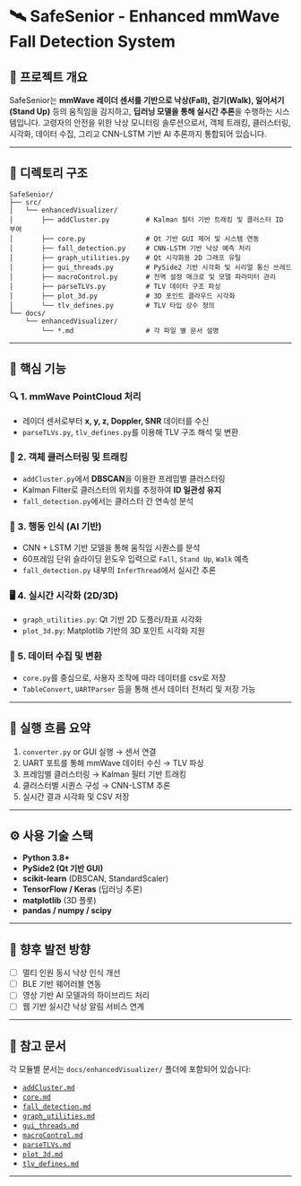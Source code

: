 
# 🛰 SafeSenior - Enhanced mmWave Fall Detection System

## 🧭 프로젝트 개요
SafeSenior는 **mmWave 레이더 센서를 기반으로 낙상(Fall), 걷기(Walk), 일어서기(Stand Up)** 등의 움직임을 감지하고, **딥러닝 모델을 통해 실시간 추론**을 수행하는 시스템입니다. 고령자의 안전을 위한 낙상 모니터링 솔루션으로서, 객체 트래킹, 클러스터링, 시각화, 데이터 수집, 그리고 CNN-LSTM 기반 AI 추론까지 통합되어 있습니다.

---

## 📁 디렉토리 구조
```
SafeSenior/
├── src/
│   └── enhancedVisualizer/
│       ├── addCluster.py         # Kalman 필터 기반 트래킹 및 클러스터 ID 부여
│       ├── core.py               # Qt 기반 GUI 제어 및 시스템 연동
│       ├── fall_detection.py     # CNN-LSTM 기반 낙상 예측 처리
│       ├── graph_utilities.py    # Qt 시각화용 2D 그래프 유틸
│       ├── gui_threads.py        # PySide2 기반 시각화 및 시리얼 통신 쓰레드
│       ├── macroControl.py       # 전역 설정 매크로 및 모델 파라미터 관리
│       ├── parseTLVs.py          # TLV 데이터 구조 파싱
│       ├── plot_3d.py            # 3D 포인트 클라우드 시각화
│       └── tlv_defines.py        # TLV 타입 상수 정의
└── docs/
    └── enhancedVisualizer/
        └── *.md                  # 각 파일 별 문서 설명
```

---

## 🧠 핵심 기능

### 🔍 1. mmWave PointCloud 처리
- 레이더 센서로부터 **x, y, z, Doppler, SNR** 데이터를 수신
- `parseTLVs.py`, `tlv_defines.py`를 이용해 TLV 구조 해석 및 변환

### 👣 2. 객체 클러스터링 및 트래킹
- `addCluster.py`에서 **DBSCAN**을 이용한 프레임별 클러스터링
- Kalman Filter로 클러스터의 위치를 추정하여 **ID 일관성 유지**
- `fall_detection.py`에서는 클러스터 간 연속성 분석

### 🤖 3. 행동 인식 (AI 기반)
- CNN + LSTM 기반 모델을 통해 움직임 시퀀스를 분석
- 60프레임 단위 슬라이딩 윈도우 입력으로 `Fall`, `Stand Up`, `Walk` 예측
- `fall_detection.py` 내부의 `InferThread`에서 실시간 추론

### 🖥 4. 실시간 시각화 (2D/3D)
- `graph_utilities.py`: Qt 기반 2D 도플러/좌표 시각화
- `plot_3d.py`: Matplotlib 기반의 3D 포인트 시각화 지원

### 💾 5. 데이터 수집 및 변환
- `core.py`를 중심으로, 사용자 조작에 따라 데이터를 csv로 저장
- `TableConvert`, `UARTParser` 등을 통해 센서 데이터 전처리 및 저장 가능

---

## 🔁 실행 흐름 요약
1. `converter.py` or GUI 실행 → 센서 연결
2. UART 포트를 통해 mmWave 데이터 수신 → TLV 파싱
3. 프레임별 클러스터링 → Kalman 필터 기반 트래킹
4. 클러스터별 시퀀스 구성 → CNN-LSTM 추론
5. 실시간 결과 시각화 및 CSV 저장

---

## ⚙️ 사용 기술 스택
- **Python 3.8+**
- **PySide2 (Qt 기반 GUI)**
- **scikit-learn** (DBSCAN, StandardScaler)
- **TensorFlow / Keras** (딥러닝 추론)
- **matplotlib** (3D 플롯)
- **pandas / numpy / scipy**

---

## 🧪 향후 발전 방향
- [ ] 멀티 인원 동시 낙상 인식 개선
- [ ] BLE 기반 웨어러블 연동
- [ ] 영상 기반 AI 모델과의 하이브리드 처리
- [ ] 웹 기반 실시간 낙상 알림 서비스 연계

---

## 📄 참고 문서
각 모듈별 문서는 `docs/enhancedVisualizer/` 폴더에 포함되어 있습니다:

- [`addCluster.md`](addCluster.md)
- [`core.md`](core.md)
- [`fall_detection.md`](fall_detection.md)
- [`graph_utilities.md`](graph_utilities.md)
- [`gui_threads.md`](gui_threads.md)
- [`macroControl.md`](macroControl.md)
- [`parseTLVs.md`](parseTLVs.md)
- [`plot_3d.md`](plot_3d.md)
- [`tlv_defines.md`](tlv_defines.md)

---
